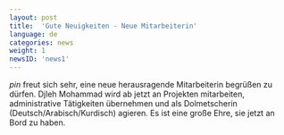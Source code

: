 ```yaml
---
layout: post
title:  'Gute Neuigkeiten - Neue Mitarbeiterin'
language: de
categories: news
weight: 1
newsID: 'news1'
---
```


*pin* freut sich sehr, eine neue herausragende Mitarbeiterin begrüßen zu dürfen. Djleh Mohammad wird ab jetzt an Projekten mitarbeiten, administrative Tätigkeiten übernehmen und als Dolmetscherin (Deutsch/Arabisch/Kurdisch) agieren. Es ist eine große Ehre, sie jetzt an Bord zu haben. 
